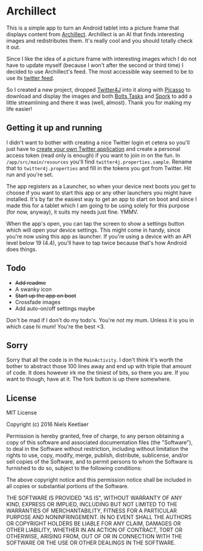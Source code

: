# Archillect

This is a simple app to turn an Android tablet into a picture frame that displays content from [Archillect](http://archillect.com/). Archillect is an AI that finds interesting images and redistributes them. It's really cool and you should totally check it out.

Since I like the idea of a picture frame with interesting images which I do not have to update myself (because I won't after the second or third time) I decided to use Archillect's feed. The most accessible way seemed to be to use its [twitter feed](https://twitter.com/archillect).

So I created a new project, dropped [Twitter4J](http://twitter4j.org/en/index.html) into it along with [Picasso](http://square.github.io/picasso/) to download and display the images and both [Bolts Tasks](https://github.com/BoltsFramework/Bolts-Android) and [Spork](http://sporklibrary.github.io/) to add a little streamlining and there it was (well, almost). Thank you for making my life easier!

## Getting it up and running

I didn't want to bother with creating a nice Twitter login et cetera so you'll just have to [create your own Twitter application](https://apps.twitter.com/) and create a personal access token (read only is enough) if you want to join in on the fun. In `/app/src/main/resources` you'll find `twitter4j.properties.sample`. Rename that to `twitter4j.properties` and fill in the tokens you got from Twitter. Hit run and you're set.

The app registers as a Launcher, so when your device next boots you get to choose if you want to start this app or any other launchers you might have installed. It's by far the easiest way to get an app to start on boot and since I made this for a tablet which I am going to be using solely for this purpose (for now, anyway), it suits my needs just fine. YMMV.

When the app's open, you can tap the screen to show a settings button which will open your device settings. This might come in handy, since you're now using this app as launcher. If you're using a device with an API level below 19 (4.4), you'll have to tap twice because that's how Android does things.

## Todo

* ~~Add readme~~
* A swanky icon
* ~~Start up the app on boot~~
* Crossfade images
* Add auto-on/off settings maybe

Don't be mad if I don't do my todo's. You're not my mum. Unless it is you in which case hi mum! You're the best <3.

## Sorry

Sorry that all the code is in the `MainActivity`. I don't think it's worth the bother to abstract those 100 lines away and end up with triple that amount of code. It does however irk me the tiniest of bits, so there you are. If you want to  though, have at it. The fork button is up there somewhere.

## License

MIT License

Copyright (c) 2016 Niels Keetlaer

Permission is hereby granted, free of charge, to any person obtaining a copy
of this software and associated documentation files (the "Software"), to deal
in the Software without restriction, including without limitation the rights
to use, copy, modify, merge, publish, distribute, sublicense, and/or sell
copies of the Software, and to permit persons to whom the Software is
furnished to do so, subject to the following conditions:

The above copyright notice and this permission notice shall be included in all
copies or substantial portions of the Software.

THE SOFTWARE IS PROVIDED "AS IS", WITHOUT WARRANTY OF ANY KIND, EXPRESS OR
IMPLIED, INCLUDING BUT NOT LIMITED TO THE WARRANTIES OF MERCHANTABILITY,
FITNESS FOR A PARTICULAR PURPOSE AND NONINFRINGEMENT. IN NO EVENT SHALL THE
AUTHORS OR COPYRIGHT HOLDERS BE LIABLE FOR ANY CLAIM, DAMAGES OR OTHER
LIABILITY, WHETHER IN AN ACTION OF CONTRACT, TORT OR OTHERWISE, ARISING FROM,
OUT OF OR IN CONNECTION WITH THE SOFTWARE OR THE USE OR OTHER DEALINGS IN THE
SOFTWARE.
